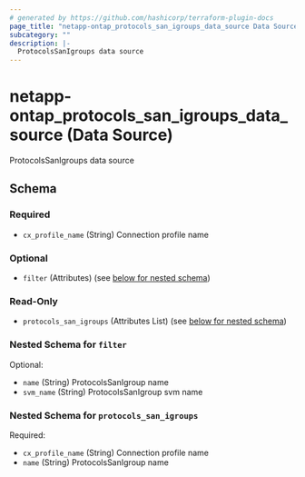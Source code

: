 ```yaml
---
# generated by https://github.com/hashicorp/terraform-plugin-docs
page_title: "netapp-ontap_protocols_san_igroups_data_source Data Source - terraform-provider-netapp-ontap"
subcategory: ""
description: |-
  ProtocolsSanIgroups data source
---
```


# netapp-ontap_protocols_san_igroups_data_source (Data Source)

ProtocolsSanIgroups data source



<!-- schema generated by tfplugindocs -->
## Schema

### Required

- `cx_profile_name` (String) Connection profile name

### Optional

- `filter` (Attributes) (see [below for nested schema](#nestedatt--filter))

### Read-Only

- `protocols_san_igroups` (Attributes List) (see [below for nested schema](#nestedatt--protocols_san_igroups))

<a id="nestedatt--filter"></a>
### Nested Schema for `filter`

Optional:

- `name` (String) ProtocolsSanIgroup name
- `svm_name` (String) ProtocolsSanIgroup svm name


<a id="nestedatt--protocols_san_igroups"></a>
### Nested Schema for `protocols_san_igroups`

Required:

- `cx_profile_name` (String) Connection profile name
- `name` (String) ProtocolsSanIgroup name



